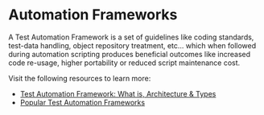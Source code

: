 # Automation Frameworks

A Test Automation Framework is a set of guidelines like coding standards, test-data handling, object repository treatment, etc… which when followed during automation scripting produces beneficial outcomes like increased code re-usage, higher portability or reduced script maintenance cost.

Visit the following resources to learn more:

- [Test Automation Framework: What is, Architecture & Types](https://www.guru99.com/test-automation-framework.html)
- [Popular Test Automation Frameworks](https://www.browserstack.com/guide/best-test-automation-frameworks)